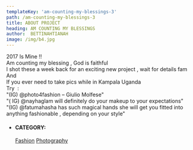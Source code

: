 ```yaml
---
templateKey: 'am-counting-my-blessings-3'
path: /am-counting-my-blessings-3
title: ABOUT PROJECT
heading: AM COUNTING MY BLESSINGS
author:  BETTINAHTIANAH
image: /img/b4.jpg
---
```


<div class="album-description margin-top-20">
    <div class="al-desc-inner">
       <div>2017 Is Mine !!</div>
       <div></div>
       <div>Am counting my blessing , God is faithful</div>
       <div>I shot these a week back for an exciting new project , wait for details fam</div>
       <div>And</div>
       <div>If you ever need to  take pics while in Kampala Uganda</div>
       <div>Try  &nbsp;:</div>
       <div>"(IG)  @photo4fashion – Giulio Molfese"</div>
       <div>"( IG) @nayhaglam will definitely do your makeup to your expectations"</div>
       <div>"(IG) @fatumahasha has such magical hands she will get you fitted into anything fashionable ,  depending on your style"</div>
    </div>
    <div class="portfolio-atr margin-top-30">
        <ul class="list-unstyled">
            <li>
                <h4>CATEGORY:</h4>
                <span class="info">
                    <a href="#">Fashion</a>
                </span>
                 <span class="info">
                    <a href="#">Photography</a>
                </span>
            </li>
        </ul>
    </div>
</div>
